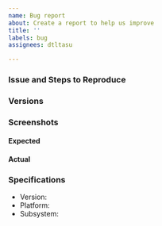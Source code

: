 ```yaml
---
name: Bug report
about: Create a report to help us improve
title: ''
labels: bug
assignees: dtltasu

---
```


### Issue and Steps to Reproduce
<!-- Describe your issue and tell us how to reproduce it (include any useful information). -->

### Versions

### Screenshots

#### Expected

#### Actual

### Specifications

  - Version:
  - Platform:
  - Subsystem:
